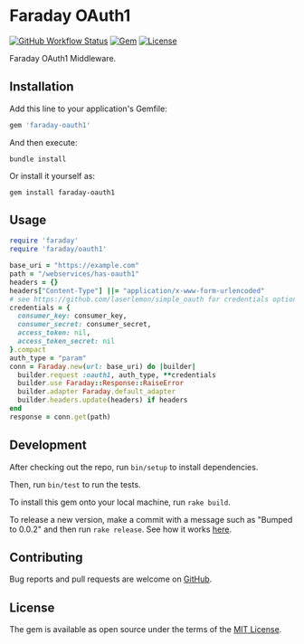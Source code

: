 # Faraday OAuth1

[![GitHub Workflow Status](https://img.shields.io/github/workflow/status/gemhome/faraday-oauth1/ci)](https://github.com/gemhome/faraday-oauth1/actions?query=branch%3Amain)
[![Gem](https://img.shields.io/gem/v/faraday-oauth1.svg?style=flat-square)](https://rubygems.org/gems/faraday-oauth1)
[![License](https://img.shields.io/github/license/gemhome/faraday-oauth1.svg?style=flat-square)](LICENSE.md)

Faraday OAuth1 Middleware.

## Installation

Add this line to your application's Gemfile:

```ruby
gem 'faraday-oauth1'
```

And then execute:

```shell
bundle install
```

Or install it yourself as:

```shell
gem install faraday-oauth1
```

## Usage

```ruby
require 'faraday'
require 'faraday/oauth1'

base_uri = "https://example.com"
path = "/webservices/has-oauth1"
headers = {}
headers["Content-Type"] ||= "application/x-www-form-urlencoded"
# see https://github.com/laserlemon/simple_oauth for credentials options
credentials = {
  consumer_key: consumer_key,
  consumer_secret: consumer_secret,
  access_token: nil,
  access_token_secret: nil
}.compact
auth_type = "param"
conn = Faraday.new(url: base_uri) do |builder|
  builder.request :oauth1, auth_type, **credentials
  builder.use Faraday::Response::RaiseError
  builder.adapter Faraday.default_adapter
  builder.headers.update(headers) if headers
end
response = conn.get(path)
```

## Development

After checking out the repo, run `bin/setup` to install dependencies.

Then, run `bin/test` to run the tests.

To install this gem onto your local machine, run `rake build`.

To release a new version, make a commit with a message such as "Bumped to 0.0.2" and then run `rake release`.
See how it works [here](https://bundler.io/guides/creating_gem.html#releasing-the-gem).

## Contributing

Bug reports and pull requests are welcome on [GitHub](https://github.com/gemhome/faraday-oauth1).

## License

The gem is available as open source under the terms of the [MIT License](https://opensource.org/licenses/MIT).
